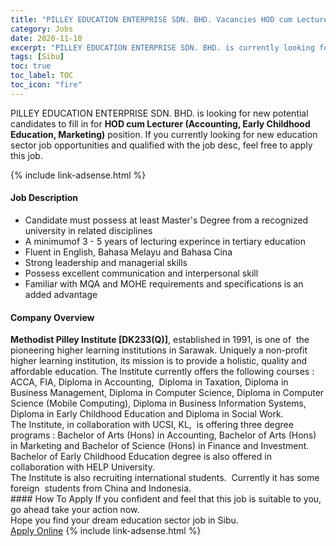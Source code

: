 ```yaml
---
title: "PILLEY EDUCATION ENTERPRISE SDN. BHD. Vacancies HOD cum Lecturer (Accounting, Early Childhood Education, Marketing)" 
category: Jobs 
date: 2020-11-18 
excerpt: "PILLEY EDUCATION ENTERPRISE SDN. BHD. is currently looking for suitable person to fill in the HOD cum Lecturer (Accounting, Early Childhood Education, Marketing) which positioned at Sibu" 
tags: [Sibu] 
toc: true 
toc_label: TOC 
toc_icon: "fire" 
--- 
```


<p>PILLEY EDUCATION ENTERPRISE SDN. BHD. is looking for new potential candidates to fill in for <b>HOD cum Lecturer (Accounting, Early Childhood Education, Marketing)</b> position. If you currently looking for new education sector job opportunities and qualified with the job desc, feel free to apply this job.
</p>{% include link-adsense.html %} 
 <div><div><div><h4>Job Description</h4></div></div><div><div><span><div><ul><li>Candidate must possess at least Master's Degree from a recognized university in related disciplines</li><li>A minimumof 3 - 5 years of lecturing experince in tertiary education</li><li>Fluent in English, Bahasa Melayu and Bahasa Cina</li><li>Strong leadership and managerial skills</li><li>Possess excellent communication and interpersonal skill</li><li>Familiar with MQA and MOHE requirements and specifications is an added advantage</li></ul></div></span></div></div></div> 
<div><div><div><h4>Company Overview</h4></div></div><div><div><span><div><div><strong>Methodist Pilley Institute [DK233(Q)]</strong>, established in 1991, is one of&#160; the pioneering higher learning institutions in Sarawak.&#160;Uniquely a non-profit higher learning institution, its mission is to provide a holistic, quality and affordable education.&#160;The Institute currently offers the following courses : ACCA, FIA, Diploma in Accounting,&#160; Diploma in Taxation, Diploma in Business Management, Diploma in Computer Science, Diploma in Computer Science (Mobile Computing), Diploma in Business Information Systems, Diploma in Early Childhood Education and Diploma in Social Work.</div>
<div>The Institute, in collaboration with UCSI, KL, &#160;is offering three degree programs : Bachelor of Arts (Hons) in Accounting, Bachelor of Arts (Hons) in Marketing and Bachelor of Science (Hons) in Finance and Investment.&#160; Bachelor of Early Childhood Education degree is also offered in collaboration with HELP University.</div>
<div>The Institute is also recruiting international students. &#160;Currently it has some foreign &#160;students from China and Indonesia.</div></div></span></div></div></div> 
#### How To Apply 
If you confident and feel that this job is suitable to you, go ahead take your action now. <br/> 
Hope you find your dream education sector job in Sibu. <br/> 
<a href="https://www.jobstreet.com.my/en/job/hod-cum-lecturer-accounting-early-childhood-education-marketing-4423842?jobId=jobstreet-my-job-4423842&sectionRank=25&token=0~2d38553a-f94c-4e3d-b421-a4fa9c17a1a0&fr=SRP%20View%20In%20New%20Ta" class="btn btn--info" target="_blank" rel="nofollow noopenner">Apply Online</a> 
{% include link-adsense.html %} 